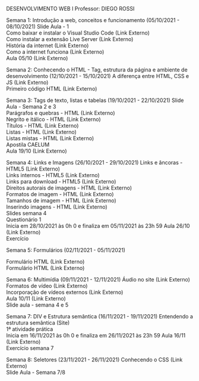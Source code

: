  DESENVOLVIMENTO WEB I 
 Professor: DIEGO ROSSI

Semana 1: Introdução a web, conceitos e funcionamento (05/10/2021 - 08/10/2021)
   Slide Aula - 1   
   Como baixar e instalar o Visual Studio Code (Link Externo)   
   Como instalar a extensão Live Server (Link Externo)   
   História da internet (Link Externo)   
   Como a internet funciona (Link Externo)   
   Aula 05/10 (Link Externo) 

Semana 2: Conhecendo o HTML - Tag, estrutura da página e ambiente de desenvolvimento (12/10/2021 - 15/10/2021)
   A diferença entre HTML, CSS e JS (Link Externo)   
   Primeiro código HTML (Link Externo) 

Semana 3: Tags de texto, listas e tabelas (19/10/2021 - 22/10/2021)
  Slide Aula - Semana 2 e 3   
   Parágrafos e quebras - HTML (Link Externo)   
   Negrito e itálico - HTML (Link Externo)   
   Títulos - HTML (Link Externo)   
   Listas - HTML (Link Externo)   
   Listas mistas - HTML (Link Externo)   
  Apostila CAELUM   
   Aula 19/10 (Link Externo)  

Semana 4: Links e Imagens (26/10/2021 - 29/10/2021)
   Links e âncoras - HTML5 (Link Externo)   
   Links internos - HTML5 (Link Externo)   
   Links para download - HTML5 (Link Externo)   
   Direitos autorais de imagens - HTML (Link Externo)   
   Formatos de imagem - HTML (Link Externo)   
   Tamanhos de imagem - HTML (Link Externo)   
   Inserindo imagens - HTML (Link Externo)   
   Slides semana 4   
   Questionário 1   
   Inicia em 28/10/2021 às 0h 0 e finaliza em 05/11/2021 às 23h 59
   Aula 26/10 (Link Externo)   
   Exercício   

Semana 5: Formulários (02/11/2021 - 05/11/2021)

  Formulário HTML (Link Externo)   
  Formulário HTML (Link Externo) 

Semana 6: Multimídia (09/11/2021 - 12/11/2021)
   Áudio no site (Link Externo)   
   Formatos de vídeo (Link Externo)   
   Incorporação de vídeos externos (Link Externo)   
   Aula 10/11 (Link Externo)   
   Slide aula - semana 4 e 5  

Semana 7:  DIV e Estrutura semântica (16/11/2021 - 19/11/2021)
    Entendendo a estrutura semântica (Site)   
    1ª atividade prática   
    Inicia em 16/11/2021 às 0h 0 e finaliza em 26/11/2021 às 23h 59
    Aula 16/11 (Link Externo)   
    Exercício semana 7   

Semana 8: Seletores (23/11/2021 - 26/11/2021)
   Conhecendo o CSS (Link Externo)   
   Slide Aula - Semana 7/8   
